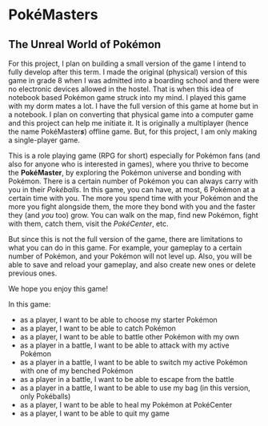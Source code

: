# PokéMasters

## The Unreal World of Pokémon

For this project, I plan on building a small version of the game I intend to fully develop after this term.
I made the original (physical) version of this game in grade 8 when I was admitted into a boarding school and there were no electronic devices allowed in the hostel.
That is when this idea of notebook based Pokémon game struck into my mind.
I played this game with my dorm mates a lot.
I have the full version of this game at home but in a notebook.
I plan on converting that physical game into a computer game and this project can help me initiate it.
It is originally a multiplayer  (hence the name PokéMaster***s***) offline game. But, for this project, I am only making a single-player game.

This is a role playing game (RPG for short) especially for Pokémon fans (and also for anyone who is interested in games), where you thrive to become the **PokéMaster**, by exploring the Pokémon universe and bonding with Pokémon.
There is a certain number of Pokémon you can always carry with you in their *Pokéballs*.
In this game, you can have, at most, 6 Pokémon at a certain time with you.
The more you spend time with your Pokémon and the more you fight alongside them, the more they bond with you and the faster they (and *you* too) grow.
You can walk on the map, find new Pokémon, fight with them, catch them, visit the *PokéCenter*, etc.

But since this is not the full version of the game, there are limitations to what you can do in this game.
For example, your gameplay to a certain number of Pokémon, and your Pokémon will not level up.
Also, you will be able to save and reload your gameplay, and also create new ones or delete previous ones.

We hope you enjoy this game!

In this game:
- as a player, I want to be able to choose my starter Pokémon
- as a player, I want to be able to catch Pokémon
- as a player, I want to be able to battle other Pokémon with my own
- as a player in a battle, I want to be able to attack with my active Pokémon
- as a player in a battle, I want to be able to switch my active Pokémon with one of my benched Pokémon
- as a player in a battle, I want to be able to escape from the battle
- as a player in a battle, I want to be able to use my bag (in this version, only Pokéballs)
- as a player, I want to be able to heal my Pokémon at PokéCenter
- as a player, I want to be able to quit my game